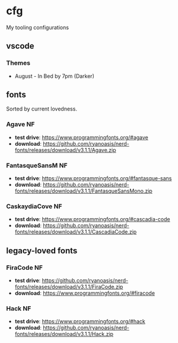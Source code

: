 # cfg

My tooling configurations

## vscode

### Themes

- August - In Bed by 7pm (Darker)

## fonts

Sorted by current lovedness.

### Agave NF

- **test drive**: https://www.programmingfonts.org/#agave
- **download**: https://github.com/ryanoasis/nerd-fonts/releases/download/v3.1.1/Agave.zip

### FantasqueSansM NF

- **test drive**: https://www.programmingfonts.org/#fantasque-sans
- **download**: https://github.com/ryanoasis/nerd-fonts/releases/download/v3.1.1/FantasqueSansMono.zip

### CaskaydiaCove NF

- **test drive**: https://www.programmingfonts.org/#cascadia-code
- **download**: https://github.com/ryanoasis/nerd-fonts/releases/download/v3.1.1/CascadiaCode.zip

## legacy-loved fonts

### FiraCode NF

- **test drive**: https://github.com/ryanoasis/nerd-fonts/releases/download/v3.1.1/FiraCode.zip
- **download**: https://www.programmingfonts.org/#firacode

### Hack NF

- **test drive**: https://www.programmingfonts.org/#hack
- **download**: https://github.com/ryanoasis/nerd-fonts/releases/download/v3.1.1/Hack.zip
